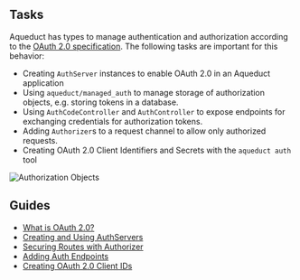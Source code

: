 ## Tasks

Aqueduct has types to manage authentication and authorization according to the [OAuth 2.0 specification](https://tools.ietf.org/html/rfc6749). The following tasks are important for this behavior:

- Creating `AuthServer` instances to enable OAuth 2.0 in an Aqueduct application
- Using `aqueduct/managed_auth` to manage storage of authorization objects, e.g. storing tokens in a database.
- Using `AuthCodeController` and `AuthController` to expose endpoints for exchanging credentials for authorization tokens.
- Adding `Authorizer`s to a request channel to allow only authorized requests.
- Creating OAuth 2.0 Client Identifiers and Secrets with the `aqueduct auth` tool

![Authorization Objects](../img/authobjects.png)

## Guides

- [What is OAuth 2.0?](what_is_oauth.md)
- [Creating and Using AuthServers](server.md)
- [Securing Routes with Authorizer](authorizer.md)
- [Adding Auth Endpoints](controllers.md)
- [Creating OAuth 2.0 Client IDs](cli.md)
